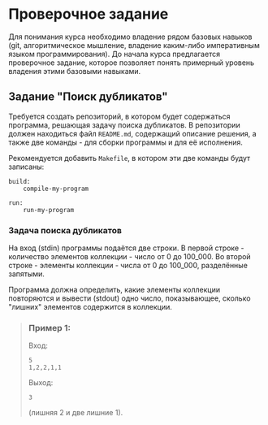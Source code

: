 # Проверочное задание

Для понимания курса необходимо владение рядом базовых навыков 
(git, 
алгоритмическое мышление,
владение каким-либо императивным языком программирования).
До начала курса предлагается проверочное задание, 
которое позволяет понять примерный уровень владения этими базовыми навыками.

## Задание "Поиск дубликатов"

Требуется создать репозиторий, в котором будет содержаться программа, решающая задачу поиска дубликатов. В репозитории должен находиться файл `README.md`, содержащий описание решения, а также две команды - для сборки программы и для её исполнения.

Рекомендуется добавить `Makefile`, в котором эти две команды будут записаны:
```
build:
	compile-my-program

run:
	run-my-program
```

### Задача поиска дубликатов

На вход (stdin) программы подаётся две строки. 
В первой строке - количество элементов коллекции - число от 0 до 100_000.
Во второй строке - элементы коллекции - числа от 0 до 100_000, разделённые запятыми.

Программа должна определить, какие элементы коллекции повторяются и вывести (stdout) одно число, показывающее, сколько "лишних" элементов содержится в коллекции.

> ### Пример 1:
>
> Вход:
> ```
> 5
> 1,2,2,1,1
> ```
> Выход:
> ```
> 3
> ```
> (лишняя 2 и две лишние 1).
